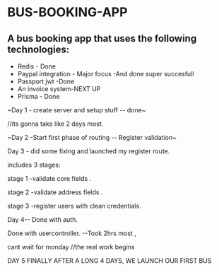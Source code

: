 # BUS-BOOKING-APP

## A bus booking app that uses the following technologies:
* Redis - Done
* Paypal integration - Major focus -And done super succesfull
* Passport jwt -Done
* An invoice system-NEXT UP
* Prisma - Done

~Day 1 - create server and setup stuff -- done~

//its gonna take like 2 days most.

~Day 2 -Start first phase of routing -- Register validation~


Day 3 - did some fixing and launched my register route.

includes 3 stages:


stage 1 -validate core fields .

stage 2 -validate address fields .


stage 3 -register users with clean credentials.


Day 4-- Done with auth.

Done with usercontroller.
--Took 2hrs most ,

cant wait for monday
//the real work begins


DAY 5 
FINALLY AFTER A LONG 4 DAYS, WE LAUNCH OUR FIRST BUS


